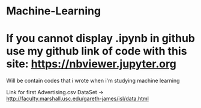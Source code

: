 # Machine-Learning

# If you cannot display .ipynb in github use my github link of code with this site: https://nbviewer.jupyter.org

Will be contain codes that i wrote when i'm studying machine learning

Link for first Advertising.csv DataSet -> http://faculty.marshall.usc.edu/gareth-james/isl/data.html 

